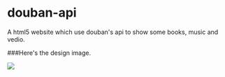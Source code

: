 # douban-api
A html5 website which use douban's api to show some books, music and vedio.

###Here's the design image.

![](https://www.tongmu.me/design/douban-api/jpeg/homepage.jpg)